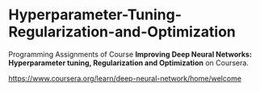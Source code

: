 # Hyperparameter-Tuning-Regularization-and-Optimization

Programming Assignments of Course **Improving Deep Neural Networks: Hyperparameter tuning, Regularization and Optimization** on Coursera.

https://www.coursera.org/learn/deep-neural-network/home/welcome

